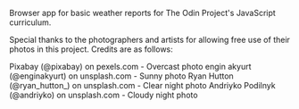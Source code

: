 Browser app for basic weather reports for The Odin Project's JavaScript curriculum.

Special thanks to the photographers and artists for allowing free use of their photos in this project. Credits are as follows:

Pixabay (@pixabay) on pexels.com - Overcast photo
engin akyurt (@enginakyurt) on unsplash.com - Sunny photo
Ryan Hutton (@ryan_hutton_) on unsplash.com - Clear night photo
Andriyko Podilnyk (@andriyko) on unsplash.com - Cloudy night    photo